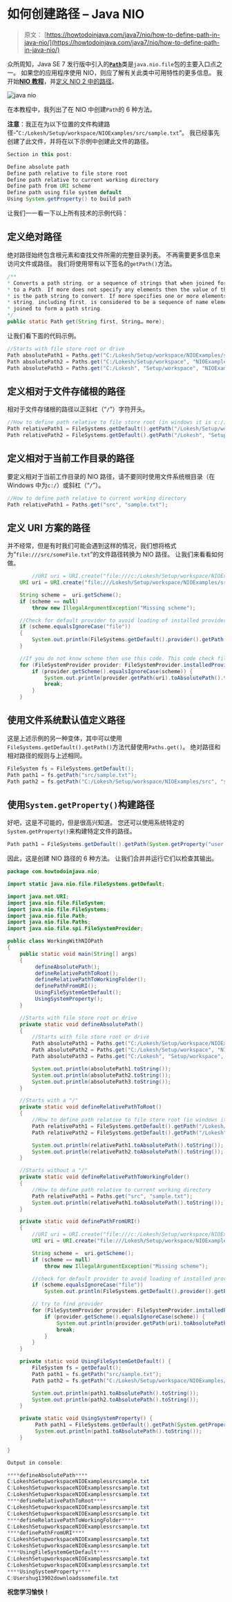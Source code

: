 # 如何创建路径 – Java NIO

> 原文： [https://howtodoinjava.com/java7/nio/how-to-define-path-in-java-nio/](https://howtodoinjava.com/java7/nio/how-to-define-path-in-java-nio/)

众所周知，Java SE 7 发行版中引入的[**`Path`**](https://docs.oracle.com/javase/7/docs/api/java/nio/file/Path.html "NIO Path")类是`java.nio.file`包的主要入口点之一。 如果您的应用程序使用 NIO，则应了解有关此类中可用特性的更多信息。 我开始[**NIO 教程**](//howtodoinjava.com/java-nio-tutorials/ "Java NIO Tutorials")，并[定义 NIO 2 中的路径](//howtodoinjava.com/java-nio-tutorials/ "Java NIO Tutorials")。

![java nio](img/530c6a1ae9a53e40c90c35ccaff0f7ab.png)

在本教程中，我列出了在 NIO 中创建`Path`的 6 种方法。

**注意**：我正在为以下位置的文件构建路径-“`C:/Lokesh/Setup/workspace/NIOExamples/src/sample.txt`”。 我已经事先创建了此文件，并将在以下示例中创建此文件的路径。

```java
Section in this post:

Define absolute path
Define path relative to file store root
Define path relative to current working directory
Define path from URI scheme
Define path using file system default
Using System.getProperty() to build path
```

让我们一一看一下以上所有技术的示例代码：

## 定义绝对路径

绝对路径始终包含根元素和查找文件所需的完整目录列表。 不再需要更多信息来访问文件或路径。 我们将使用带有以下签名的`getPath()`方法。

```java
/**
* Converts a path string, or a sequence of strings that when joined form a path string,
* to a Path. If more does not specify any elements then the value of the first parameter
* is the path string to convert. If more specifies one or more elements then each non-empty
* string, including first, is considered to be a sequence of name elements and is
* joined to form a path string.
*/
public static Path get(String first, String… more);
```

让我们看下面的代码示例。

```java
//Starts with file store root or drive
Path absolutePath1 = Paths.get("C:/Lokesh/Setup/workspace/NIOExamples/src", "sample.txt");
Path absolutePath2 = Paths.get("C:/Lokesh/Setup/workspace", "NIOExamples/src", "sample.txt");
Path absolutePath3 = Paths.get("C:/Lokesh", "Setup/workspace", "NIOExamples/src", "sample.txt");

```

## 定义相对于文件存储根的路径

相对于文件存储根的路径以正斜杠（“`/`”）字符开头。

```java
//How to define path relative to file store root (in windows it is c:/)
Path relativePath1 = FileSystems.getDefault().getPath("/Lokesh/Setup/workspace/NIOExamples/src", "sample.txt");
Path relativePath2 = FileSystems.getDefault().getPath("/Lokesh", "Setup/workspace/NIOExamples/src", "sample.txt");

```

## 定义相对于当前工作目录的路径

要定义相对于当前工作目录的 NIO 路径，请不要同时使用文件系统根目录（在 Windows 中为`c:/`）或斜杠（“`/`”）。

```java
//How to define path relative to current working directory
Path relativePath1 = Paths.get("src", "sample.txt");

```

## 定义 URI 方案的路径

并不经常，但是有时我们可能会遇到这样的情况，我们想将格式为“`file:///src/someFile.txt`”的文件路径转换为 NIO 路径。 让我们来看看如何做。

```java
        //URI uri = URI.create("file:///c:/Lokesh/Setup/workspace/NIOExamples/src/sample.txt"); //OR
	URI uri = URI.create("file:///Lokesh/Setup/workspace/NIOExamples/src/sample.txt");

	String scheme =  uri.getScheme();
	if (scheme == null)
		throw new IllegalArgumentException("Missing scheme");

	//Check for default provider to avoid loading of installed providers
	if (scheme.equalsIgnoreCase("file"))
	{
		System.out.println(FileSystems.getDefault().provider().getPath(uri).toAbsolutePath().toString());
	}

	//If you do not know scheme then use this code. This code check file scheme as well if available.
	for (FileSystemProvider provider: FileSystemProvider.installedProviders()) {
		if (provider.getScheme().equalsIgnoreCase(scheme)) {
			System.out.println(provider.getPath(uri).toAbsolutePath().toString());
			break;
		}
	}

```

## 使用文件系统默认值定义路径

这是上述示例的另一种变体，其中可以使用`FileSystems.getDefault().getPath()`方法代替使用`Paths.get()`。
绝对路径和相对路径的规则与上述相同。

```java
FileSystem fs = FileSystems.getDefault();
Path path1 = fs.getPath("src/sample.txt");
Path path2 = fs.getPath("C:/Lokesh/Setup/workspace/NIOExamples/src", "sample.txt");

```

## 使用`System.getProperty()`构建路径

好吧，这是不可能的，但是很高兴知道。 您还可以使用系统特定的`System.getProperty()`来构建特定文件的路径。

```java
Path path1 = FileSystems.getDefault().getPath(System.getProperty("user.home"), "downloads", "somefile.txt");

```

因此，这是创建 NIO 路径的 6 种方法。 让我们合并并运行它们以检查其输出。

```java
package com.howtodoinjava.nio;

import static java.nio.file.FileSystems.getDefault;

import java.net.URI;
import java.nio.file.FileSystem;
import java.nio.file.FileSystems;
import java.nio.file.Path;
import java.nio.file.Paths;
import java.nio.file.spi.FileSystemProvider;

public class WorkingWithNIOPath 
{
	public static void main(String[] args)
	{
		 defineAbsolutePath();
		 defineRelativePathToRoot();
		 defineRelativePathToWorkingFolder();
		 definePathFromURI();
		 UsingFileSystemGetDefault();
		 UsingSystemProperty();
	}

	//Starts with file store root or drive
	private static void defineAbsolutePath() 
	{
		//Starts with file store root or drive
		Path absolutePath1 = Paths.get("C:/Lokesh/Setup/workspace/NIOExamples/src", "sample.txt");
		Path absolutePath2 = Paths.get("C:/Lokesh/Setup/workspace", "NIOExamples/src", "sample.txt");
		Path absolutePath3 = Paths.get("C:/Lokesh", "Setup/workspace", "NIOExamples/src", "sample.txt");

		System.out.println(absolutePath1.toString());
		System.out.println(absolutePath2.toString());
		System.out.println(absolutePath3.toString());
	}

	//Starts with a "/"
	private static void defineRelativePathToRoot() 
	{
		//How to define path relative to file store root (in windows it is c:/)
		Path relativePath1 = FileSystems.getDefault().getPath("/Lokesh/Setup/workspace/NIOExamples/src", "sample.txt");
		Path relativePath2 = FileSystems.getDefault().getPath("/Lokesh", "Setup/workspace/NIOExamples/src", "sample.txt");

		System.out.println(relativePath1.toAbsolutePath().toString());
		System.out.println(relativePath2.toAbsolutePath().toString());
	}

	//Starts without a "/"
	private static void defineRelativePathToWorkingFolder() 
	{
		//How to define path relative to current working directory
		Path relativePath1 = Paths.get("src", "sample.txt");
		System.out.println(relativePath1.toAbsolutePath().toString());
	}

	private static void definePathFromURI() 
	{
		//URI uri = URI.create("file:///c:/Lokesh/Setup/workspace/NIOExamples/src/sample.txt"); //OR
		URI uri = URI.create("file:///Lokesh/Setup/workspace/NIOExamples/src/sample.txt");

		String scheme =  uri.getScheme();
        if (scheme == null)
            throw new IllegalArgumentException("Missing scheme");

        //check for default provider to avoid loading of installed providers
        if (scheme.equalsIgnoreCase("file"))
            System.out.println(FileSystems.getDefault().provider().getPath(uri).toAbsolutePath().toString());

        // try to find provider
        for (FileSystemProvider provider: FileSystemProvider.installedProviders()) {
            if (provider.getScheme().equalsIgnoreCase(scheme)) {
            	System.out.println(provider.getPath(uri).toAbsolutePath().toString());
            	break;
            }
        }
	}

	private static void UsingFileSystemGetDefault() {
		FileSystem fs = getDefault();
		Path path1 = fs.getPath("src/sample.txt");
		Path path2 = fs.getPath("C:/Lokesh/Setup/workspace/NIOExamples/src", "sample.txt");

		System.out.println(path1.toAbsolutePath().toString());
		System.out.println(path2.toAbsolutePath().toString());
	}

	private static void UsingSystemProperty() {
		 Path path1 = FileSystems.getDefault().getPath(System.getProperty("user.home"), "downloads", "somefile.txt");
		 System.out.println(path1.toAbsolutePath().toString());
	}

}

Output in console:

****defineAbsolutePath****
C:LokeshSetupworkspaceNIOExamplessrcsample.txt
C:LokeshSetupworkspaceNIOExamplessrcsample.txt
C:LokeshSetupworkspaceNIOExamplessrcsample.txt
****defineRelativePathToRoot****
C:LokeshSetupworkspaceNIOExamplessrcsample.txt
C:LokeshSetupworkspaceNIOExamplessrcsample.txt
****defineRelativePathToWorkingFolder****
C:LokeshSetupworkspaceNIOExamplessrcsample.txt
****definePathFromURI****
C:LokeshSetupworkspaceNIOExamplessrcsample.txt
C:LokeshSetupworkspaceNIOExamplessrcsample.txt
****UsingFileSystemGetDefault****
C:LokeshSetupworkspaceNIOExamplessrcsample.txt
C:LokeshSetupworkspaceNIOExamplessrcsample.txt
****UsingSystemProperty****
C:Usershug13902downloadssomefile.txt

```

**祝您学习愉快！**